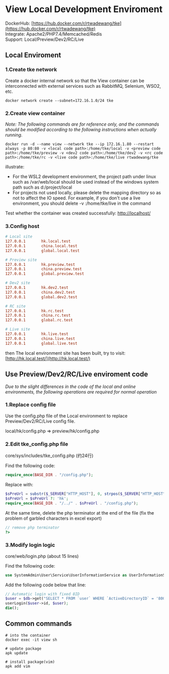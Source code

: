 # View Local Development Enviroment

DockerHub: [https://hub.docker.com/r/rtwadewang/tke](https://hub.docker.com/r/rtwadewang/tke)     
Integrate: Apache2/PHP7.4/Memcached/Redis      
Support: Local/Preview/Dev2/RC/Live

## Local Enviroment

### 1.Create tke network

Create a docker internal network so that the View container can be interconnected with external services such as RabbitMQ, Selenium, WSO2, etc.

```shell
docker network create --subnet=172.16.1.0/24 tke
```

### 2.Create view container

*Note: The following commands are for reference only, and the commands should be modified according to the following instructions when actually running.*

```shell
docker run -d --name view --network tke --ip 172.16.1.80 --restart always -p 80:80 -v <local code path>:/home/tke/local -v <preview code path>:/home/tke/preview -v <dev2 code path>:/home/tke/dev2 -v <rc code path>:/home/tke/rc -v <live code path>:/home/tke/live rtwadewang/tke
```
illustrate:
-	For the WSL2 development environment, the project path under linux such as /var/web/local should be used instead of the windows system path such as d:/project/local
-	For projects not used locally, please delete the mapping directory so as not to affect the IO speed. For example, if you don't use a live environment, you should delete -v <live code path>:/home/tke/live in the command


Test whether the container was created successfully: [http://localhost/](http://localhost/)	

### 3.Config host

```ini
# Local site
127.0.0.1       hk.local.test
127.0.0.1       china.local.test
127.0.0.1       global.local.test

# Preview site
127.0.0.1       hk.preview.test
127.0.0.1       china.preview.test
127.0.0.1       global.preview.test

# Dev2 site
127.0.0.1       hk.dev2.test
127.0.0.1       china.dev2.test
127.0.0.1       global.dev2.test

# RC site
127.0.0.1       hk.rc.test
127.0.0.1       china.rc.test
127.0.0.1       global.rc.test

# Live site
127.0.0.1       hk.live.test
127.0.0.1       china.live.test
127.0.0.1       global.live.test
```

then The local environment site has been built, try to visit: [http://hk.local.test/](http://hk.local.test/)

##  Use Preview/Dev2/RC/Live enviroment code

*Due to the slight differences in the code of the local and online environments, the following operations are required for normal operation*

### 1.Replace config file

Use the config.php file of the Local environment to replace Preview/Dev2/RC/Live config file.

local/hk/config.php => preview/hk/config.php

### 2.Edit tke_config.php file

core/sys/includes/tke_config.php (约24行)

Find the following code:
```php
require_once(BASE_DIR . "/config.php");
```

Replace with:

```php
$sPreUrl = substr($_SERVER["HTTP_HOST"], 0, strpos($_SERVER["HTTP_HOST"], '.'));
$sPreUrl = $sPreUrl ?: 'hk';
require_once(BASE_DIR . "/../" . $sPreUrl . "/config.php");
```

At the same time, delete the php terminator at the end of the file (fix the problem of garbled characters in excel export)

```php
// remove php terminator
?>
```

### 3.Modify login logic

core/web/login.php (about 15 lines)

Find the following code:
```php
use SystemAdmin\User\Service\UserInformationService as UserInformationService;
```

Add the following code below that line:

```php
// Automatic login with fixed 8ID
$user = $db->get("SELECT * FROM `user` WHERE `ActiveDirectoryID` = '80000110' LIMIT 1");
userLogin($user->id, $user);
die();
```

## Common commands

```shell
# into the container
docker exec -it view sh

# update package
apk update

# install package(vim)
apk add vim
```